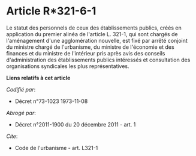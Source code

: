 # Article R*321-6-1

Le statut des personnels de ceux des établissements publics, créés en application du premier alinéa de l'article L. 321-1,
qui sont chargés de l'aménagement d'une agglomération nouvelle, est fixé par arrêté conjoint du ministre chargé de
l'urbanisme, du ministre de l'économie et des finances et du ministre de l'intérieur pris après avis des conseils
d'administration des établissements publics intéressés et consultation des organisations syndicales les plus représentatives.

**Liens relatifs à cet article**

_Codifié par_:

  - Décret n°73-1023 1973-11-08

_Abrogé par_:

  - Décret n°2011-1900 du 20 décembre 2011 - art. 1

_Cite_:

  - Code de l'urbanisme - art. L321-1
